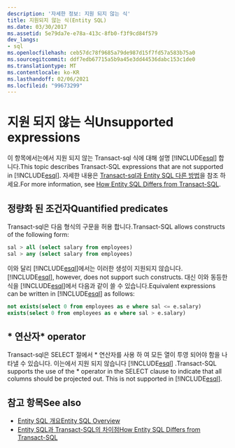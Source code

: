 ```yaml
---
description: '자세한 정보: 지원 되지 않는 식'
title: 지원되지 않는 식(Entity SQL)
ms.date: 03/30/2017
ms.assetid: 5e79da7e-e78a-413c-8fb0-f3f9cd84f579
dev_langs:
- sql
ms.openlocfilehash: ceb57dc78f9685a79de987d15f7fd57a583b75a0
ms.sourcegitcommit: ddf7edb67715a5b9a45e3dd44536dabc153c1de0
ms.translationtype: MT
ms.contentlocale: ko-KR
ms.lasthandoff: 02/06/2021
ms.locfileid: "99673299"
---
```

# <a name="unsupported-expressions"></a><span data-ttu-id="29240-103">지원 되지 않는 식</span><span class="sxs-lookup"><span data-stu-id="29240-103">Unsupported expressions</span></span>

<span data-ttu-id="29240-104">이 항목에서는에서 지원 되지 않는 Transact-sql 식에 대해 설명 [!INCLUDE[esql](../../../../../../includes/esql-md.md)] 합니다.</span><span class="sxs-lookup"><span data-stu-id="29240-104">This topic describes Transact-SQL expressions that are not supported in [!INCLUDE[esql](../../../../../../includes/esql-md.md)].</span></span> <span data-ttu-id="29240-105">자세한 내용은 [Transact-sql과 Entity SQL 다른 방법](how-entity-sql-differs-from-transact-sql.md)을 참조 하세요.</span><span class="sxs-lookup"><span data-stu-id="29240-105">For more information, see [How Entity SQL Differs from Transact-SQL](how-entity-sql-differs-from-transact-sql.md).</span></span>

## <a name="quantified-predicates"></a><span data-ttu-id="29240-106">정량화 된 조건자</span><span class="sxs-lookup"><span data-stu-id="29240-106">Quantified predicates</span></span>

<span data-ttu-id="29240-107">Transact-sql은 다음 형식의 구문을 허용 합니다.</span><span class="sxs-lookup"><span data-stu-id="29240-107">Transact-SQL allows constructs of the following form:</span></span>

```sql
sal > all (select salary from employees)
sal > any (select salary from employees)
```

<span data-ttu-id="29240-108">이와 달리 [!INCLUDE[esql](../../../../../../includes/esql-md.md)]에서는 이러한 생성이 지원되지 않습니다.</span><span class="sxs-lookup"><span data-stu-id="29240-108">[!INCLUDE[esql](../../../../../../includes/esql-md.md)], however, does not support such constructs.</span></span> <span data-ttu-id="29240-109">대신 이와 동등한 식을 [!INCLUDE[esql](../../../../../../includes/esql-md.md)]에서 다음과 같이 쓸 수 있습니다.</span><span class="sxs-lookup"><span data-stu-id="29240-109">Equivalent expressions can be written in [!INCLUDE[esql](../../../../../../includes/esql-md.md)] as follows:</span></span>

```sql
not exists(select 0 from employees as e where sal <= e.salary)
exists(select 0 from employees as e where sal > e.salary)
```

## <a name="-operator"></a><span data-ttu-id="29240-110">\* 연산자</span><span class="sxs-lookup"><span data-stu-id="29240-110">\* operator</span></span>

<span data-ttu-id="29240-111">Transact-sql은 SELECT 절에서 \* 연산자를 사용 하 여 모든 열이 투영 되어야 함을 나타낼 수 있습니다. 이는에서 지원 되지 않습니다 [!INCLUDE[esql](../../../../../../includes/esql-md.md)] .</span><span class="sxs-lookup"><span data-stu-id="29240-111">Transact-SQL supports the use of the \* operator in the SELECT clause to indicate that all columns should be projected out. This is not supported in [!INCLUDE[esql](../../../../../../includes/esql-md.md)].</span></span>

## <a name="see-also"></a><span data-ttu-id="29240-112">참고 항목</span><span class="sxs-lookup"><span data-stu-id="29240-112">See also</span></span>

- [<span data-ttu-id="29240-113">Entity SQL 개요</span><span class="sxs-lookup"><span data-stu-id="29240-113">Entity SQL Overview</span></span>](entity-sql-overview.md)
- [<span data-ttu-id="29240-114">Entity SQL과 Transact-SQL의 차이점</span><span class="sxs-lookup"><span data-stu-id="29240-114">How Entity SQL Differs from Transact-SQL</span></span>](how-entity-sql-differs-from-transact-sql.md)
